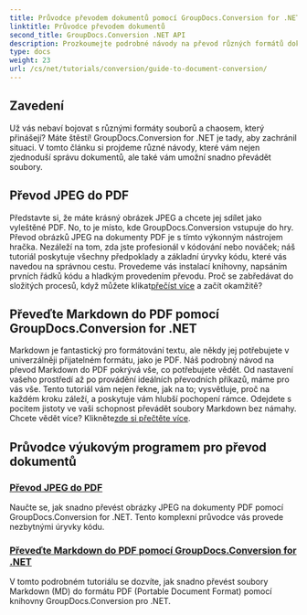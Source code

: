 ```yaml
---
title: Průvodce převodem dokumentů pomocí GroupDocs.Conversion for .NET
linktitle: Průvodce převodem dokumentů
second_title: GroupDocs.Conversion .NET API
description: Prozkoumejte podrobné návody na převod různých formátů dokumentů pomocí GroupDocs.Conversion for .NET a zefektivněte proces správy souborů.
type: docs
weight: 23
url: /cs/net/tutorials/conversion/guide-to-document-conversion/
---
```

## Zavedení

Už vás nebaví bojovat s různými formáty souborů a chaosem, který přinášejí? Máte štěstí! GroupDocs.Conversion for .NET je tady, aby zachránil situaci. V tomto článku si projdeme různé návody, které vám nejen zjednoduší správu dokumentů, ale také vám umožní snadno převádět soubory.

## Převod JPEG do PDF

 Představte si, že máte krásný obrázek JPEG a chcete jej sdílet jako vyleštěné PDF. No, to je místo, kde GroupDocs.Conversion vstupuje do hry. Převod obrázků JPEG na dokumenty PDF je s tímto výkonným nástrojem hračka. Nezáleží na tom, zda jste profesionál v kódování nebo nováček; náš tutoriál poskytuje všechny předpoklady a základní úryvky kódu, které vás navedou na správnou cestu. Provedeme vás instalací knihovny, napsáním prvních řádků kódu a hladkým provedením převodu. Proč se zabředávat do složitých procesů, když můžete klikat[přečíst více](./converting-jpeg-to-pdf/) a začít okamžitě?

## Převeďte Markdown do PDF pomocí GroupDocs.Conversion for .NET

Markdown je fantastický pro formátování textu, ale někdy jej potřebujete v univerzálněji přijatelném formátu, jako je PDF. Náš podrobný návod na převod Markdown do PDF pokrývá vše, co potřebujete vědět. Od nastavení vašeho prostředí až po provádění ideálních převodních příkazů, máme pro vás vše. Tento tutoriál vám nejen řekne, jak na to; vysvětluje, proč na každém kroku záleží, a poskytuje vám hlubší pochopení rámce. Odejdete s pocitem jistoty ve vaši schopnost převádět soubory Markdown bez námahy. Chcete vědět více? Klikněte[zde si přečtěte více](./convert-markdown-to-pdf/).

## Průvodce výukovým programem pro převod dokumentů
### [Převod JPEG do PDF](./converting-jpeg-to-pdf/)
Naučte se, jak snadno převést obrázky JPEG na dokumenty PDF pomocí GroupDocs.Conversion for .NET. Tento komplexní průvodce vás provede nezbytnými úryvky kódu.
### [Převeďte Markdown do PDF pomocí GroupDocs.Conversion for .NET](./convert-markdown-to-pdf/)
V tomto podrobném tutoriálu se dozvíte, jak snadno převést soubory Markdown (MD) do formátu PDF (Portable Document Format) pomocí knihovny GroupDocs.Conversion pro .NET.